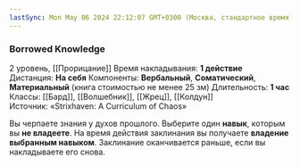 ```yaml
---
lastSync: Mon May 06 2024 22:12:07 GMT+0300 (Москва, стандартное время)
---
```

### Borrowed Knowledge
2 уровень, [[Прорицание]]
Время накладывания: **1 действие**
Дистанция: **На себя**
Компоненты: **Вербальный**, **Соматический**, **Материальный** (книга стоимостью не менее 25 зм)
Длительность: **1 час**
Классы: [[Бард]], [[Волшебник]], [[Жрец]], [[Колдун]]
Источник: «Strixhaven: A Curriculum of Chaos»

Вы черпаете знания у духов прошлого. Выберите один **навык**, которым вы **не владеете**. На время действия заклинания вы получаете **владение выбранным навыком**. Заклинание оканчивается раньше, если вы накладываете его снова.